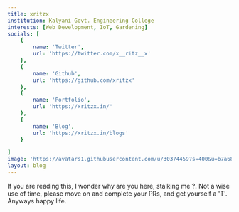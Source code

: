 ```yaml
---
title: xritzx
institution: Kalyani Govt. Engineering College
interests: [Web Development, IoT, Gardening]
socials: [
    {
        name: 'Twitter',
        url: 'https://twitter.com/x__ritz__x'
    },
    {
        name: 'Github',
        url: 'https://github.com/xritzx'
    },
    {
        name: 'Portfolio',
        url: 'https://xritzx.in/'
    },
    {
        name: 'Blog',
        url: 'https://xritzx.in/blogs'
    }

]
image: 'https://avatars1.githubusercontent.com/u/30374459?s=400&u=b7a688627fdbc7105e8b9b72e6716e9c3a2a1513&v=4'
layout: blog
---
```


If you are reading this, I wonder why are you here, stalking me ?. Not a wise use of time, please move on and complete your PRs, and get yourself a 'T'.
Anyways happy life.
